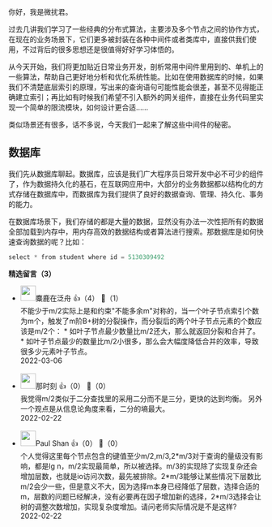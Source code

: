 你好，我是微扰君。

过去几讲我们学习了一些经典的分布式算法，主要涉及多个节点之间的协作方式，在现在的业务场景下，它们更多被封装在各种中间件或者类库中，直接供我们使用，不过背后的很多思想还是很值得好好学习体悟的。

从今天开始，我们将更加贴近日常业务开发，剖析常用中间件里用到的、单机上的一些算法，帮助自己更好地分析和优化系统性能。比如在使用数据库的时候，如果我们不清楚底层索引的原理，写出来的查询语句可能性能会很差，甚至不见得能正确建立索引；再比如有时候我们希望不引入额外的网关组件，直接在业务代码里实现一个简单的限流模块，如何设计更合适……

类似场景还有很多，话不多说，今天我们一起来了解这些中间件的秘密。

## 数据库

我们先从数据库聊起。数据库，应该是我们广大程序员日常开发中必不可少的组件了，作为数据持久化的基石，在互联网应用中，大部分的业务数据都以结构化的方式存储在数据库中，而数据库为我们提供了良好的数据查询、管理、持久化、事务的能力。

在数据库场景下，我们存储的都是大量的数据，显然没有办法一次性把所有的数据全部加载到内存中，用内存高效的数据结构或者算法进行搜索。那数据库是如何快速查询数据的呢？比如：

```scala
select * from student where id = 5130309492
```
<div><strong>精选留言（3）</strong></div><ul>
<li><img src="https://static001.geekbang.org/account/avatar/00/11/1e/b7/b20ab184.jpg" width="30px"><span>麋鹿在泛舟</span> 👍（4） 💬（1）<div>不能少于m&#47;2实际上是和约束&quot;不能多余m&quot;对称的，当一个叶子节点索引个数为m个，触发了m阶B+树的分裂操作，而分裂后的两个叶子节点元素的个数应该是m&#47;2个：
* 如叶子节点最少数量比m&#47;2还大，那么就返回分裂和合并了。
* 如叶子节点最少的数量比m&#47;2小很多，那么会大幅度降低合并的效率，导致很多少元素叶子节点。</div>2022-03-06</li><br/><li><img src="https://static001.geekbang.org/account/avatar/00/11/8f/cf/890f82d6.jpg" width="30px"><span>那时刻</span> 👍（0） 💬（0）<div>我觉得m&#47;2类似于二分查找里的采用二分而不是三分，更快的达到均衡。 另外一个观点是从信息论角度来看，二分的墒最大。</div>2022-02-22</li><br/><li><img src="" width="30px"><span>Paul Shan</span> 👍（0） 💬（0）<div>​​个人觉得这里每个节点包含的键值至少m&#47;2,m&#47;3,2*m&#47;3对于查询的量级没有影响，都是lg n，m&#47;2实现最简单，所以被选择。m&#47;3的实现除了实现复杂还会增加层数，也就是io访问次数，最先被排除。2*m&#47;3能够让某些情况下层数比m&#47;2会少一些，但是意义不大，因为选择m本身已经降低了层数，选择合适的m，层数的问题已经解决，没有必要再在因子增加新的选择，2*m&#47;3选择会让树的调整次数增加，实现复杂度增加。请问老师实际情况是不是这样?
</div>2022-02-22</li><br/>
</ul>